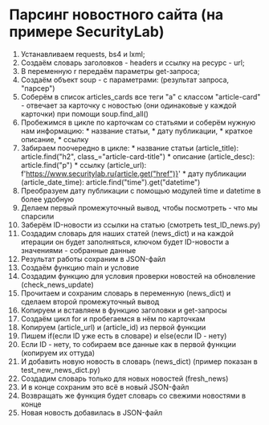 # Парсинг новостного сайта (на примере SecurityLab)

1. Устанавливаем requests, bs4 и lxml;
2. Создаём словарь заголовков - headers и ссылку на ресурс - url;
3. В переменную r передаём параметры get-запроса;
4. Создаём объект soup - с параметрами: (результат запроса, "парсер")
5. Соберём в список articles_cards все теги "a" с классом "article-card" - отвечает за карточку с новостью (они одинаковые у каждой карточки) при помощи soup.find_all()
6. Пробежимся в цикле по карточкам со статьями и соберём нужную нам информацию:
                * название статьи,
                * дату публикации,
                * краткое описание,
                * ссылку
7. Забираем поочередно в цикле:
            * название статьи (article_title): article.find("h2", class_="article-card-title")
            * описание (article_desc): article.find("p")
            * ссылку (article_url): f'https://www.securitylab.ru{article.get("href")}'
            * дату публикации (article_date_time): article.find("time").get("datetime")
8. Преобразуем дату публикации с помощью модулей time и datetime в более удобную
9. Делаем первый промежуточный вывод, чтобы посмотреть - что мы спарсили
10. Заберём ID-новости из ссылки на статью (смотреть test_ID_news.py)
11. Создадим словарь для наших статей (news_dict) и на каждой итерации он будет заполняться, ключом будет ID-новости а значениями - собранные данные
12. Результат работы сохраним в JSON-файл
13. Создаём функцию main и условие
14. Создадим функцию для условия проверки новостей на обновление (check_news_update)
15. Прочитаем и сохраним словарь в переменную (news_dict) и сделаем второй промежуточный вывод
16. Копируем и вставляем в функцию заголовки и get-запросы
17. Создаём цикл for и пробегаемся в нём по карточкам
18. Копируем (article_url) и (article_id) из первой функции
19. Пишем if(если ID уже есть в словаре) и else(если ID - нету)
20. Если ID - нету, то собираем все данные как в первой функции (копируем их оттуда)
21. И добавить новую новость в словарь (news_dict) (пример показан в test_new_news_dict.py)
22. Создадим словарь только для новых новостей (fresh_news)
23. И в конце сохраним это всё в новый JSON-файл
24. Возвращать же функция будет словарь со свежими новостями в конце
25. Новая новость добавилась в JSON-файл